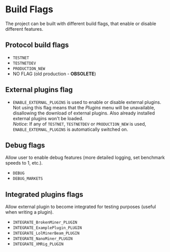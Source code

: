 # Build Flags

The project can be built with different build flags, that enable or disable different features.

## Protocol build flags
- `TESTNET`
- `TESTNETDEV`
- `PRODUCTION_NEW`
- NO FLAG (old production  - **OBSOLETE**)

## External plugins flag

- `ENABLE_EXTERNAL_PLUGINS` is used to enable or disable external plugins. Not using this flag means that the *Plugins* menu will be unavailable, disallowing the download of external plugins. Also already installed external plugins won't be loaded.<br>
*Notice:* If any of `TESTNET`, `TESTNETDEV` or `PRODUCTION_NEW` is used, `ENABLE_EXTERNAL_PLUGINS` is automatically switched on.

## Debug flags

Allow user to enable debug features (more detailed logging, set benchmark speeds to 1, etc.).

- `DEBUG`
- `DEBUG_MARKETS`

## Integrated plugins flags

Allow external plugin to become integrated for testing purposes (useful when writing a plugin).

- `INTEGRATE_BrokenMiner_PLUGIN`
- `INTEGRATE_ExamplePlugin_PLUGIN`
- `INTEGRATE_LolMinerBeam_PLUGIN`
- `INTEGRATE_NanoMiner_PLUGIN`
- `INTEGRATE_XMRig_PLUGIN`